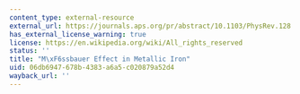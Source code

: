 ```yaml
---
content_type: external-resource
external_url: https://journals.aps.org/pr/abstract/10.1103/PhysRev.128.2207
has_external_license_warning: true
license: https://en.wikipedia.org/wiki/All_rights_reserved
status: ''
title: "M\xF6ssbauer Effect in Metallic Iron"
uid: 06db6947-678b-4383-a6a5-c020879a52d4
wayback_url: ''
---
```

